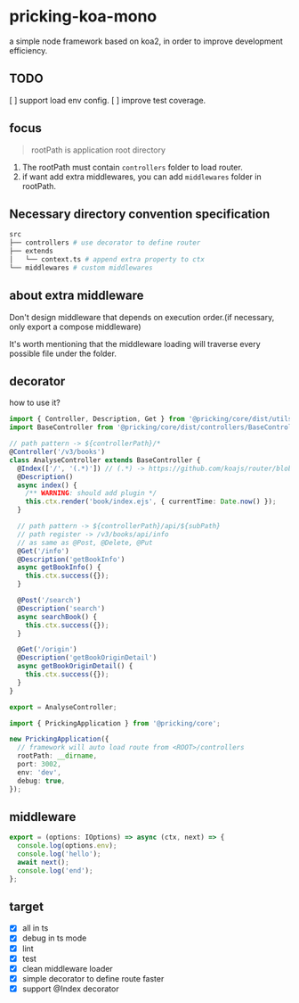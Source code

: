 # pricking-koa-mono

a simple node framework based on koa2, in order to improve development efficiency.

## TODO

[ ] support load env config.
[ ] improve test coverage.

## focus

> rootPath is application root directory

1. The rootPath must contain `controllers` folder to load router.
2. if want add extra middlewares, you can add `middlewares` folder in rootPath.

## Necessary directory convention specification

```bash
src
├── controllers # use decorator to define router
├── extends
│   └── context.ts # append extra property to ctx
└── middlewares # custom middlewares
```

## about extra middleware

Don't design middleware that depends on execution order.(if necessary, only export a compose middleware)

It's worth mentioning that the middleware loading will traverse every possible file under the folder.

## decorator

how to use it?

```ts
import { Controller, Description, Get } from '@pricking/core/dist/utils/decorator';
import BaseController from '@pricking/core/dist/controllers/BaseController';

// path pattern -> ${controllerPath}/*
@Controller('/v3/books')
class AnalyseController extends BaseController {
  @Index(['/', '(.*)']) // (.*) -> https://github.com/koajs/router/blob/master/history.md
  @Description()
  async index() {
    /** WARNING: should add plugin */
    this.ctx.render('book/index.ejs', { currentTime: Date.now() });
  }

  // path pattern -> ${controllerPath}/api/${subPath}
  // path register -> /v3/books/api/info
  // as same as @Post, @Delete, @Put
  @Get('/info')
  @Description('getBookInfo')
  async getBookInfo() {
    this.ctx.success({});
  }

  @Post('/search')
  @Description('search')
  async searchBook() {
    this.ctx.success({});
  }

  @Get('/origin')
  @Description('getBookOriginDetail')
  async getBookOriginDetail() {
    this.ctx.success({});
  }
}

export = AnalyseController;
```

```ts
import { PrickingApplication } from '@pricking/core';

new PrickingApplication({
  // framework will auto load route from <ROOT>/controllers
  rootPath: __dirname,
  port: 3002,
  env: 'dev',
  debug: true,
});
```

## middleware

```ts
export = (options: IOptions) => async (ctx, next) => {
  console.log(options.env);
  console.log('hello');
  await next();
  console.log('end');
};
```

## target

- [x] all in ts
- [x] debug in ts mode
- [x] lint
- [x] test
- [x] clean middleware loader
- [x] simple decorator to define route faster
- [x] support @Index decorator
